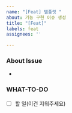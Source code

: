 ```yaml
---
name: "[Feat] 템플릿 "
about: 기능 구현 이슈 생성
title: "[Feat]"
labels: feat
assignees: ''

---
```


### About Issue
<!-- 어떤 기능을 구현할 것인가 -->
-

### WHAT-TO-DO
<!-- 진행할 작업을 나열하며 할 일을 정확히 파악합니다. -->
- [ ] 할 일(이건 지워주세요)
